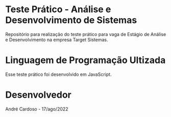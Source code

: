 # Teste Prático - Análise e Desenvolvimento de Sistemas

Repositório para realização do teste prático para vaga de Estágio de Análise e Desenvolvimento na empresa Target Sistemas.

# Linguagem de Programação Ultizada

Esse teste prático foi desenvolvido em JavaScript.

# Desenvolvedor 

André Cardoso - 17/ago/2022
